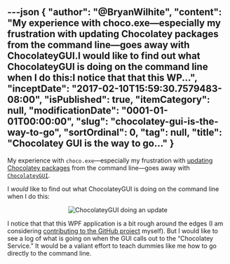 ---json
{
  "author": "@BryanWilhite",
  "content": "My experience with choco.exe—especially my frustration with updating Chocolatey packages from the command line—goes away with ChocolateyGUI.I would like to find out what ChocolateyGUI is doing on the command line when I do this:I notice that that this WP...",
  "inceptDate": "2017-02-10T15:59:30.7579483-08:00",
  "isPublished": true,
  "itemCategory": null,
  "modificationDate": "0001-01-01T00:00:00",
  "slug": "chocolatey-gui-is-the-way-to-go",
  "sortOrdinal": 0,
  "tag": null,
  "title": "Chocolatey GUI is the way to go…"
}
---

My experience with `choco.exe`—especially my frustration with [updating Chocolatey packages](http://songhayblog.azurewebsites.net/entry/installed-choco-exe-on-the-azure-vm) from the command line—goes away with [`ChocolateyGUI`](https://chocolatey.org/packages/ChocolateyGUI).

I *would* like to find out what ChocolateyGUI is doing on the command line when I do this:
<div style="text-align:center"><img src="https://farm3.staticflickr.com/2030/32013324403_24d4c9f869_o_d.png" alt="ChocolateyGUI doing an update" title="!*m82"></div>

I notice that that this WPF application is a bit rough around the edges (I am considering [contributing to the GitHub project](https://github.com/chocolatey/ChocolateyGUI) myself). But I would like to see a log of what is going on when the GUI calls out to the “Chocolatey Service.” It would be a valiant effort to teach dummies like me how to go directly to the command line.
